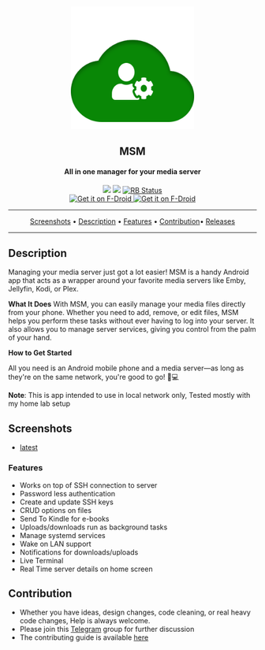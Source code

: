 <p align="center"><a href="#"><img src="assets/svgs/msm.svg" width="250"></a></p>
<h2 align="center"><b>MSM</b></h2>
<h4 align="center">All in one manager for your media server</h4>

<p align="center">
<a href="https://www.gnu.org/licenses/gpl-3.0" alt="License: GPLv3"><img src="https://img.shields.io/badge/License-GPL%20v3-blue.svg"></a>
<a href="https://t.me/joinchat/FDVzK06Rt7vsNQLBLi2icw" alt="telegram: #msm"><img src="https://img.shields.io/badge/chat-Telegram-brightgreen"></a>
<a href="https://shields.rbtlog.dev/com.prinzpiuz.msm" alt="RB Status"><img src="https://shields.rbtlog.dev/simple/com.prinzpiuz.msm" alt="RB Status"></a>
</br>
<a href="https://apt.izzysoft.de/fdroid/index/apk/com.prinzpiuz.msm" alt="Get it on IzzyOnDroid">
<img src="https://gitlab.com/IzzyOnDroid/repo/-/raw/master/assets/IzzyOnDroid.png" alt="Get it on F-Droid" height="80">
</a>
<a href="https://github.com/prinzpiuz/MSM_mobile/releases" alt="Get it on IzzyOnDroid">
<img src="https://user-images.githubusercontent.com/15032958/208871323-c1c5511c-d6bc-47c8-b82b-7ce2f95f244a.png" alt="Get it on F-Droid" height="80">
</a>
</p>
<hr>
<p align="center"><a href="#screenshots">Screenshots</a> &bull; <a href="#description">Description</a> &bull; <a href="#features">Features</a> &bull; <a href="#contribution">Contribution</a>&bull; <a href="https://github.com/prinzpiuz/MSM_mobile/releases">Releases</a> </p>

<hr>

## Description

Managing your media server just got a lot easier! MSM is a handy Android app that acts as a wrapper around your favorite media servers like Emby, Jellyfin, Kodi, or Plex.

**What It Does**
With MSM, you can easily manage your media files directly from your phone. Whether you need to add, remove, or edit files, MSM helps you perform these tasks without ever having to log into your server. It also allows you to manage server services, giving you control from the palm of your hand.

**How to Get Started**

All you need is an Android mobile phone and a media server—as long as they're on the same network, you're good to go! 📱💻

**Note**: This is app intended to use in local network only, Tested mostly with my home lab setup

## Screenshots

- [latest](fastlane/metadata/android/en-US/images/phoneScreenshots)

### Features

- Works on top of SSH connection to server
- Password less authentication
- Create and update SSH keys
- CRUD options on files
- Send To Kindle for e-books
- Uploads/downloads run as background tasks
- Manage systemd services
- Wake on LAN support
- Notifications for downloads/uploads
- Live Terminal
- Real Time server details on home screen

## Contribution

- Whether you have ideas, design changes, code cleaning, or real heavy code changes, Help is always welcome.
- Please join this [Telegram](https://t.me/joinchat/FDVzK06Rt7vsNQLBLi2icw) group for further discussion
- The contributing guide is available [here](https://github.com/prinzpiuz/MSM_mobile/blob/main/CONTRIBUTING.md)
